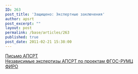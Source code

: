 ```yaml
---
ID: 263
post_title: 'Защищено: Экспертные заключения'
author: apsrt
post_excerpt: ""
layout: post
permalink: /base/articles/263
published: true
post_date: 2011-02-21 15:38:00
---
```

<a href="http://www.apsrt.ru/docs/minobrnauki.doc"> <span style="text-decoration:underline;"></span> Письмо АПСРТ</a><br />
<a href="http://www.apsrt.ru/docs/fgos.zip"> <span style="text-decoration:underline;"></span> Независимые экспертизы АПСРТ по проектам ФГОС-РУМЦ</a><br />
<a href="http://www.apsrt.ru/docs/firo.zip"> <span style="text-decoration:underline;"></span> ФИРО</a>